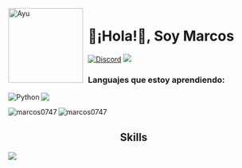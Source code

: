 <img width="150" height="150" align="left" style="float: left; margin: 0 10px 0 0;" alt="Ayu" src="https://avatars.githubusercontent.com/u/98708762?v=4">

# 👋¡Hola!👋, Soy Marcos

<div>
  <a href="https://github.com/marcos0747"><img src="https://img.shields.io/badge/-Github-000000?style=for-the-badge&label-color=000000&logo=Github&logoColor=white&link=https://github.com/marcos0747" alt="Discord" /></a>
  <a href="https://discord.com/users/1030789185818333264"><img src="https://img.shields.io/badge/-Discord-000000?style=for-the-badge&label-color=000000&logo=discord&logoColor=white&link=https://discord.com/users/1030789185818333264" /></a>
</div>



<h3 align="left">Languajes que estoy aprendiendo:</h3>


<img src="https://img.shields.io/badge/Node-000?style=for-the-badge&logo=node.js&logoColor=green" /> <img align="left" alt="Python" src="https://img.shields.io/badge/python-3670A0?style=for-the-badge&logo=python&logoColor=ffdd54"/>



<p><img align="left" src="https://github-readme-stats.vercel.app/api?username=marcos0747&theme=vue-dark&show_icons=true&locale=en&layout=compact" alt="marcos0747" /></p>


<div align="auto" style="display: inline-center;">
  <p><img src="https://github-readme-stats.vercel.app/api/top-langs?username=marcos0747&show_icons=true&theme=radical" alt="marcos0747" /></p>
  <h2 align="center">Skills</h2>
    <img src="https://skillicons.dev/icons?i=js,md,mongodb,nodejs,vscode" />
</div>
